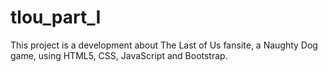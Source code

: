 # tlou_part_I
This project is a development about The Last of Us fansite, a Naughty Dog game, using HTML5, CSS, JavaScript and Bootstrap.

